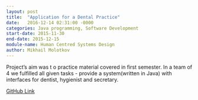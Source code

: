 ```yaml
---
layout: post
title:  "Application for a Dental Practice"
date:   2016-12-14 02:31:00 -0000
categories: Java programming, Software Development
start-date: 2015-11-30
end-date: 2015-12-15
module-name: Human Centred Systems Design
author: Mikhail Molotkov
---
```

Project’s aim was t	o practice material covered in first semester. In a team of 4 we fulfilled all given tasks - provide a system(written in Java) with interfaces for dentist, hygienist and secretary.

[GitHub Link][link-to]

[link-to]: https://github.com/MikhailMS/DentalPractice
